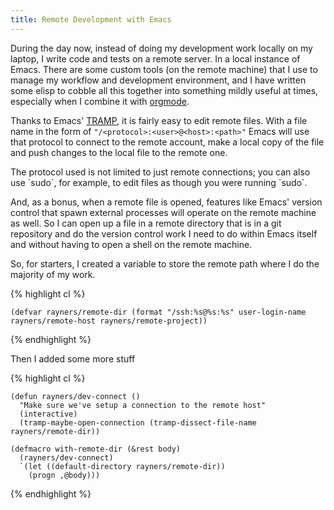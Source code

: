```yaml
---
title: Remote Development with Emacs
---
```


During the day now, instead of doing my development work locally on my laptop, I write code and tests on a remote server. In a local instance of Emacs. There are some custom tools (on the remote machine) that I use to manage my workflow and development environment, and I have written some elisp to cobble all this together into something mildly useful at times, especially when I combine it with [orgmode][].

Thanks to Emacs' [TRAMP][], it is fairly easy to edit remote files. With a file name in the form of `"/<protocol>:<user>@<host>:<path>"` Emacs will use that protocol to connect to the remote account, make a local copy of the file and push changes to the local file to the remote one.

<aside>
The protocol used is not limited to just remote connections; you can also use `sudo`, for example, to edit files as though you were running `sudo`.
</aside>

And, as a bonus, when a remote file is opened, features like Emacs' version control that spawn external processes will operate on the remote machine as well. So I can open up a file in a remote directory that is in a git repository and do the version control work I need to do within Emacs itself and without having to open a shell on the remote machine.

So, for starters, I created a variable to store the remote path where I do the majority of my work.

{% highlight cl %}

    (defvar rayners/remote-dir (format "/ssh:%s@%s:%s" user-login-name rayners/remote-host rayners/remote-project))

{% endhighlight %}

Then I added some more stuff

{% highlight cl %}

    (defun rayners/dev-connect ()
      "Make sure we've setup a connection to the remote host"
      (interactive)
      (tramp-maybe-open-connection (tramp-dissect-file-name rayners/remote-dir))
    
    (defmacro with-remote-dir (&rest body)
      (rayners/dev-connect)
      `(let ((default-directory rayners/remote-dir))
        (progn ,@body)))

{% endhighlight %}


  [orgmode]: http://orgmode.org/
  [TRAMP]: http://www.emacswiki.org/cgi-bin/wiki/TrampMode
  
